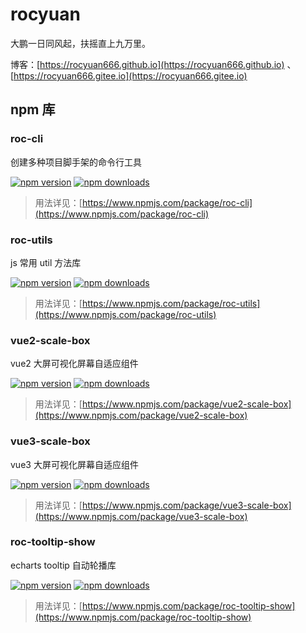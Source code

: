 # rocyuan

大鹏一日同风起，扶摇直上九万里。

博客：[https://rocyuan666.github.io](https://rocyuan666.github.io) 、 [https://rocyuan666.gitee.io](https://rocyuan666.gitee.io)

## npm 库

### roc-cli

创建多种项目脚手架的命令行工具

[![npm version](https://img.shields.io/npm/v/roc-cli.svg?logo=npm&style=flat-square)](https://www.npmjs.com/package/roc-cli)
[![npm downloads](https://img.shields.io/npm/dt/roc-cli.svg?style=flat-square)](https://www.npmjs.com/package/roc-cli)

> 用法详见：[https://www.npmjs.com/package/roc-cli](https://www.npmjs.com/package/roc-cli)

### roc-utils

js 常用 util 方法库

[![npm version](https://img.shields.io/npm/v/roc-utils.svg?logo=npm&style=flat-square)](https://www.npmjs.com/package/roc-utils)
[![npm downloads](https://img.shields.io/npm/dt/roc-utils.svg?style=flat-square)](https://www.npmjs.com/package/roc-utils)

> 用法详见：[https://www.npmjs.com/package/roc-utils](https://www.npmjs.com/package/roc-utils)

### vue2-scale-box

vue2 大屏可视化屏幕自适应组件

[![npm version](https://img.shields.io/npm/v/vue2-scale-box.svg?logo=npm&style=flat-square)](https://www.npmjs.com/package/vue2-scale-box)
[![npm downloads](https://img.shields.io/npm/dt/vue2-scale-box.svg?style=flat-square)](https://www.npmjs.com/package/vue2-scale-box)

> 用法详见：[https://www.npmjs.com/package/vue2-scale-box](https://www.npmjs.com/package/vue2-scale-box)

### vue3-scale-box

vue3 大屏可视化屏幕自适应组件

[![npm version](https://img.shields.io/npm/v/vue3-scale-box.svg?logo=npm&style=flat-square)](https://www.npmjs.com/package/vue3-scale-box)
[![npm downloads](https://img.shields.io/npm/dt/vue3-scale-box.svg?style=flat-square)](https://www.npmjs.com/package/vue3-scale-box)

> 用法详见：[https://www.npmjs.com/package/vue3-scale-box](https://www.npmjs.com/package/vue3-scale-box)

### roc-tooltip-show

echarts tooltip 自动轮播库

[![npm version](https://img.shields.io/npm/v/roc-tooltip-show.svg?logo=npm&style=flat-square)](https://www.npmjs.com/package/roc-tooltip-show)
[![npm downloads](https://img.shields.io/npm/dt/roc-tooltip-show.svg?style=flat-square)](https://www.npmjs.com/package/roc-tooltip-show)

> 用法详见：[https://www.npmjs.com/package/roc-tooltip-show](https://www.npmjs.com/package/roc-tooltip-show)
